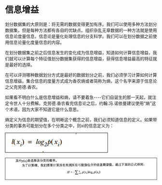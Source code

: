 # 信息增益

划分数据集的大原则是：将无需的数据变得更加有序。我们可以使用多种方法划分数据集，但是每种方法都有各自的优缺点。组织杂乱无章数据的一种方法就是使用信息论度量信息，信息论是量化处理信息的分支科学。我们可以在划分数据之前使用信息论量化度量信息的内容。

在划分数据集之前之后信息发生的变化成为信息增益，知道如何计算信息增益，我们就可以计算每个特征值划分数据集获得的信息增益，获得信息增益最高的特征就是最好的选择。

在可以评测哪种数据划分方式是最好的数据划分之前，我们必须学习计算如何计算信息增益。集合信息的度量方式成为香农熵或者简称为熵，这个名字来源于信息论之父克劳德.香农。

如果看不明白什么是信息增益和熵，请不要着急----它们自诞生的那一天起，就注定令世人十分费解。克劳德.香农看完信息论之后，约翰.冯.诺依曼建议使用“熵”这个术语，因为大家不知道它是什么意思。

熵定义为信息的期望值，在明晰这个概念之前，我们必须知道信息的定义。如果带分类的事务可能划分在多个分类之中，则xi的信息定义为：

![](/assets/信息增益.png)

![](/assets/信息增益2.png)

